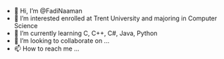 - 👋 Hi, I’m @FadiNaaman
- 👀 I’m interested enrolled at Trent University and majoring in Computer Science
- 🌱 I’m currently learning C, C++, C#, Java, Python
- 💞️ I’m looking to collaborate on ...
- 📫 How to reach me ...

<!---
FadiNaaman/FadiNaaman is a ✨ special ✨ repository because its `README.md` (this file) appears on your GitHub profile.
You can click the Preview link to take a look at your changes.
--->
